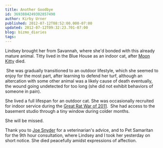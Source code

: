 ```yaml
---
title: Another Goodbye
id: 3693884249302857490
author: Kirby Urner
published: 2012-07-12T08:52:00.000-07:00
updated: 2012-07-12T09:32:23.701-07:00
blog: bizmo_diaries
tags: 
---
```


[](http://www.flickr.com/photos/17157315@N00/4835450730/)

Lindsey brought her from Savannah, where she'd bonded with this already mature animal.  Titty lived in the Blue House as an indoor cat, after [Moon Kitty](http://mybizmo.blogspot.com/2009/04/waning-moon.html) died.

 She was gradually transitioned to an outdoor lifestyle, which she seemed to enjoy for the most part, after learning to defend her turf, although an altercation with some other animal was a likely cause of death eventually, the wound going undetected for too long (she did not exhibit behaviors of someone in pain).

She lived a full lifespan for an outdoor cat. She was occasionally recruited for indoor service during the [Great Rat War of 2011](http://www.flickr.com/photos/17157315@N00/6605035513/in/photostream).  She had access to the basement studio through a tiny window during colder months.

She will be missed.  

Thank you to [Joe Snyder](http://www.flickr.com/photos/17157315@N00/6497556595/in/photostream) for a veterinarian's advice, and to Pet Samaritan for the 9th hour consultation, where Lindsey and I took her yesterday on short notice.  She died peacefully amidst expressions of affection.
